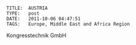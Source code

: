     
    TITLE: 	AUSTRIA	
    TYPE: 	post	
    DATE: 	2011-10-06 04:47:51	
    TAGS: 	Europe, Middle East and Africa Region	




Kongresstechnik GmbH



